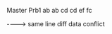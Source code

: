 Master       Prb1
ab            ab
cd            cd
ef            fc

----> same line diff data conflict
